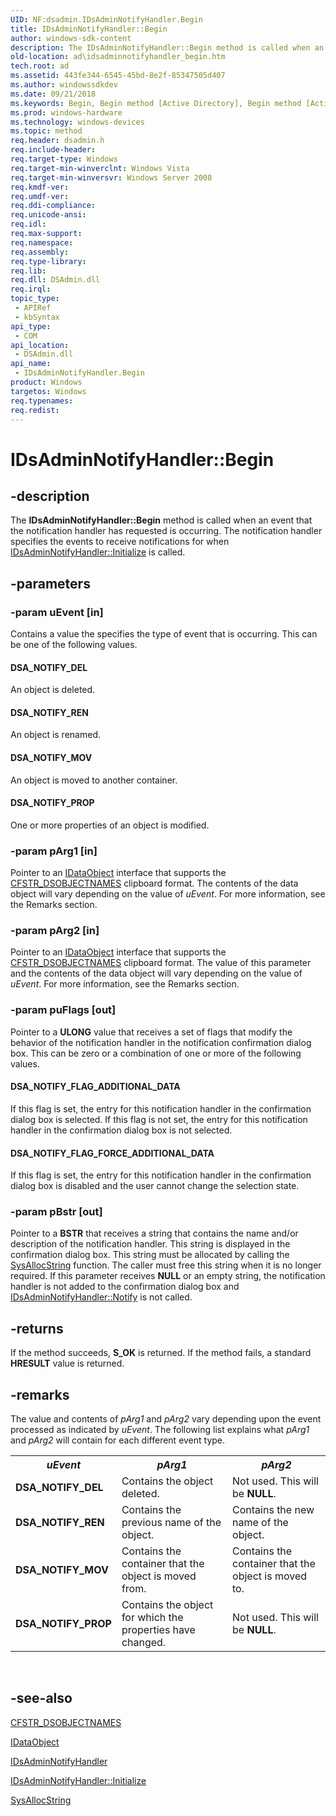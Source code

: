 ```yaml
---
UID: NF:dsadmin.IDsAdminNotifyHandler.Begin
title: IDsAdminNotifyHandler::Begin
author: windows-sdk-content
description: The IDsAdminNotifyHandler::Begin method is called when an event that the notification handler has requested is occurring. The notification handler specifies the events to receive notifications for when IDsAdminNotifyHandler::Initialize is called.
old-location: ad\idsadminnotifyhandler_begin.htm
tech.root: ad
ms.assetid: 443fe344-6545-45bd-8e2f-85347505d407
ms.author: windowssdkdev
ms.date: 09/21/2018
ms.keywords: Begin, Begin method [Active Directory], Begin method [Active Directory],IDsAdminNotifyHandler interface, DSA_NOTIFY_DEL, DSA_NOTIFY_FLAG_ADDITIONAL_DATA, DSA_NOTIFY_FLAG_FORCE_ADDITIONAL_DATA, DSA_NOTIFY_MOV, DSA_NOTIFY_PROP, DSA_NOTIFY_REN, IDsAdminNotifyHandler interface [Active Directory],Begin method, IDsAdminNotifyHandler.Begin, IDsAdminNotifyHandler::Begin, _glines_idsadminnotifyhandler_begin, ad.idsadminnotifyhandler__begin, ad.idsadminnotifyhandler_begin, dsadmin/IDsAdminNotifyHandler::Begin
ms.prod: windows-hardware
ms.technology: windows-devices
ms.topic: method
req.header: dsadmin.h
req.include-header: 
req.target-type: Windows
req.target-min-winverclnt: Windows Vista
req.target-min-winversvr: Windows Server 2008
req.kmdf-ver: 
req.umdf-ver: 
req.ddi-compliance: 
req.unicode-ansi: 
req.idl: 
req.max-support: 
req.namespace: 
req.assembly: 
req.type-library: 
req.lib: 
req.dll: DSAdmin.dll
req.irql: 
topic_type:
 - APIRef
 - kbSyntax
api_type:
 - COM
api_location:
 - DSAdmin.dll
api_name:
 - IDsAdminNotifyHandler.Begin
product: Windows
targetos: Windows
req.typenames: 
req.redist: 
---
```


# IDsAdminNotifyHandler::Begin


## -description


The <b>IDsAdminNotifyHandler::Begin</b> method is called when an event that  the notification handler has requested is occurring. The notification handler specifies the events to receive notifications for when <a href="https://msdn.microsoft.com/7fcd49d3-ccdb-4d55-96ea-cc925a36c366">IDsAdminNotifyHandler::Initialize</a> is called.


## -parameters




### -param uEvent [in]

Contains a value the specifies the type of event that is occurring. This can be one of the following values.



#### DSA_NOTIFY_DEL

An object is deleted.



#### DSA_NOTIFY_REN

An object is renamed.



#### DSA_NOTIFY_MOV

An object is moved to another container.



#### DSA_NOTIFY_PROP

One or more properties of an object is  modified.


### -param pArg1 [in]

Pointer to an <a href="https://msdn.microsoft.com/en-us/library/ms688421(v=VS.85).aspx">IDataObject</a> interface that supports the <a href="https://msdn.microsoft.com/9be96d2a-6545-4986-b47b-1eab6a02ac26">CFSTR_DSOBJECTNAMES</a> clipboard format. The contents of the data object will vary depending on  the value of <i>uEvent</i>. For more information, see the Remarks section.


### -param pArg2 [in]

Pointer to an <a href="https://msdn.microsoft.com/en-us/library/ms688421(v=VS.85).aspx">IDataObject</a> interface that supports the <a href="https://msdn.microsoft.com/9be96d2a-6545-4986-b47b-1eab6a02ac26">CFSTR_DSOBJECTNAMES</a> clipboard format. The value of this parameter and the contents of the data object will vary depending on the value of <i>uEvent</i>. For more information, see the Remarks section.


### -param puFlags [out]

Pointer to a <b>ULONG</b> value that receives a set of flags that modify the behavior of the notification handler in the notification confirmation dialog box. This can be zero or a combination of one or more of the following values.



#### DSA_NOTIFY_FLAG_ADDITIONAL_DATA

If this flag is set, the entry for this notification handler in the confirmation dialog box is selected. If this flag is not set, the entry for this notification handler in the confirmation dialog box is not selected.



#### DSA_NOTIFY_FLAG_FORCE_ADDITIONAL_DATA

If this flag is set, the entry  for this notification handler in the confirmation dialog box is disabled and the user cannot change the selection state.


### -param pBstr [out]

Pointer to a <b>BSTR</b> that receives a string that contains  the name and/or description of the notification handler. This string  is displayed in the confirmation dialog box. This string must be allocated by calling the <a href="https://msdn.microsoft.com/en-us/library/ms221458(v=VS.85).aspx">SysAllocString</a> function. The caller must free this string when it is no longer required. If this parameter receives <b>NULL</b> or an empty string, the notification handler is not added to the confirmation dialog box and <a href="https://msdn.microsoft.com/ac0b9da5-b0e3-4280-ae9c-602e28c907b1">IDsAdminNotifyHandler::Notify</a> is not called.


## -returns



If the method succeeds, 
      <b>S_OK</b> is returned. If the method fails, a standard <b>HRESULT</b> value is returned.




## -remarks



The value and contents of <i>pArg1</i> and <i>pArg2</i> vary depending upon the event processed as indicated by <i>uEvent</i>. The following list explains what <i>pArg1</i> and <i>pArg2</i> will contain for each different event type.

<table>
<tr>
<th><i>uEvent</i></th>
<th><i>pArg1</i></th>
<th><i>pArg2</i></th>
</tr>
<tr>
<td><b>DSA_NOTIFY_DEL</b></td>
<td>Contains the object deleted.</td>
<td>Not used. This will be <b>NULL</b>.</td>
</tr>
<tr>
<td><b>DSA_NOTIFY_REN</b></td>
<td>Contains the previous name of the object.</td>
<td>Contains the new name of the object.</td>
</tr>
<tr>
<td><b>DSA_NOTIFY_MOV</b></td>
<td>Contains the container that the object is moved from.</td>
<td>Contains the container that the object is moved to.</td>
</tr>
<tr>
<td><b>DSA_NOTIFY_PROP</b></td>
<td>Contains the object for which the properties have changed.</td>
<td>Not used. This will be <b>NULL</b>.</td>
</tr>
</table>
 




## -see-also




<a href="https://msdn.microsoft.com/9be96d2a-6545-4986-b47b-1eab6a02ac26">CFSTR_DSOBJECTNAMES</a>



<a href="https://msdn.microsoft.com/en-us/library/ms688421(v=VS.85).aspx">IDataObject</a>



<a href="https://msdn.microsoft.com/d55e1473-8e51-441e-bd22-63208b294e14">IDsAdminNotifyHandler</a>



<a href="https://msdn.microsoft.com/7fcd49d3-ccdb-4d55-96ea-cc925a36c366">IDsAdminNotifyHandler::Initialize</a>



<a href="https://msdn.microsoft.com/en-us/library/ms221458(v=VS.85).aspx">SysAllocString</a>
 

 


